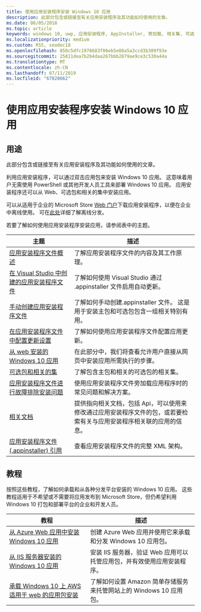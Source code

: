 ```yaml
---
title: 使用应用安装程序安装 Windows 10 应用
description: 此部分包含或链接至有关应用安装程序及其功能如何使用的文章。
ms.date: 06/05/2018
ms.topic: article
keywords: windows 10, uwp, 应用安装程序, AppInstaller, 旁加载, 相关集, 可选包
ms.localizationpriority: medium
ms.custom: RS5, seodec18
ms.openlocfilehash: 850c5dfc1976683f06eb5e88a5a3ccd3b309f93e
ms.sourcegitcommit: 25811dea7b2b4daa267bbb2879ae9ce3c530a44a
ms.translationtype: MT
ms.contentlocale: zh-CN
ms.lasthandoff: 07/11/2019
ms.locfileid: "67828662"
---
```

# <a name="install-windows-10-apps-with-app-installer"></a>使用应用安装程序安装 Windows 10 应用

## <a name="purpose"></a>用途
此部分包含或链接至有关应用安装程序及其功能如何使用的文章。

利用应用安装程序，可以通过双击应用包来安装 Windows 10 应用。 这意味着用户无需使用 PowerShell 或其他开发人员工具来部署 Windows 10 应用。 应用安装程序还可以从 Web、可选包和相关的集中安装应用。 

可以从适用于企业的 Microsoft Store [Web 门户](https://businessstore.microsoft.com/en-us/store/details/app-installer/9NBLGGH4NNS1)下载应用安装程序，以便在企业中离线使用。 可在[此处](https://docs.microsoft.com/en-us/microsoft-store/distribute-offline-apps#download-an-offline-licensed-app)详细了解离线分发。

若要了解如何使用应用安装程序安装应用，请参阅表中的主题。

| 主题 | 描述 |
|-------|-------------|
| [应用安装程序文件概述](app-installer-file-overview.md) | 了解应用安装程序文件的内容及其工作原理。 |
| [在 Visual Studio 中创建的应用安装程序文件](create-appinstallerfile-vs.md)| 了解如何使用 Visual Studio 通过 .appinstaller 文件启用自动更新。 |
| [手动创建应用安装程序文件](how-to-create-appinstaller-file.md)| 了解如何手动创建.appinstaller 文件。 这是用于安装主包和可选包包含一组相关特别有用。 |
| [在应用安装程序文件中配置更新设置](update-settings.md)  |  了解如何使用应用安装程序文件配置应用更新。 |
| [从 web 安装的 Windows 10 应用](installing-windows10-apps-web.md) | 在此部分中，我们将查看允许用户直接从网页中安装应用所需执行的步骤。 |
| [可选包和相关的集](install-related-set.md) | 了解包含主包和相关的可选包的相关集。  |
| [应用安装程序文件进行故障排除安装问题](troubleshoot-appinstaller-issues.md) | 使用应用安装程序文件旁加载应用程序时的常见问题和解决方案。 |
| [相关文档](app-installer-documentation.md) | 提供指向相关文档，包括 Api，可以使用来修改通过应用安装程序文件的包，或若要检索有关与应用安装程序相关联的应用的信息。  |
| [应用安装程序文件 (.appinstaller) 引用](https://docs.microsoft.com/uwp/schemas/appinstallerschema/app-installer-file?context=/windows/msix/render) | 查看应用安装程序文件的完整 XML 架构。 |

## <a name="tutorials"></a>教程

按照这些教程，了解如何承载和从各种分发平台安装的 Windows 10 应用。 这些教程适用于不希望或不需要将应用发布到 Microsoft Store，但仍希望利用 Windows 10 打包和部署平台的企业和开发人员。

| 教程 | 描述 |
|----------|-------------|
| [从 Azure Web 应用中安装 Windows 10 应用](web-install-azure.md) | 创建 Azure Web 应用并使用它来承载和分发 Windows 10 应用包。 |
| [从 IIS 服务器安装的 Windows 10 应用](web-install-IIS.md) | 安装 IIS 服务器，验证 Web 应用可以托管应用包，并有效使用应用安装程序。 |
| [承载 Windows 10 上 AWS 适用于 web 的应用包安装](web-install-aws.md) | 了解如何设置 Amazon 简单存储服务来托管网站上的 Windows 10 应用包。 |
